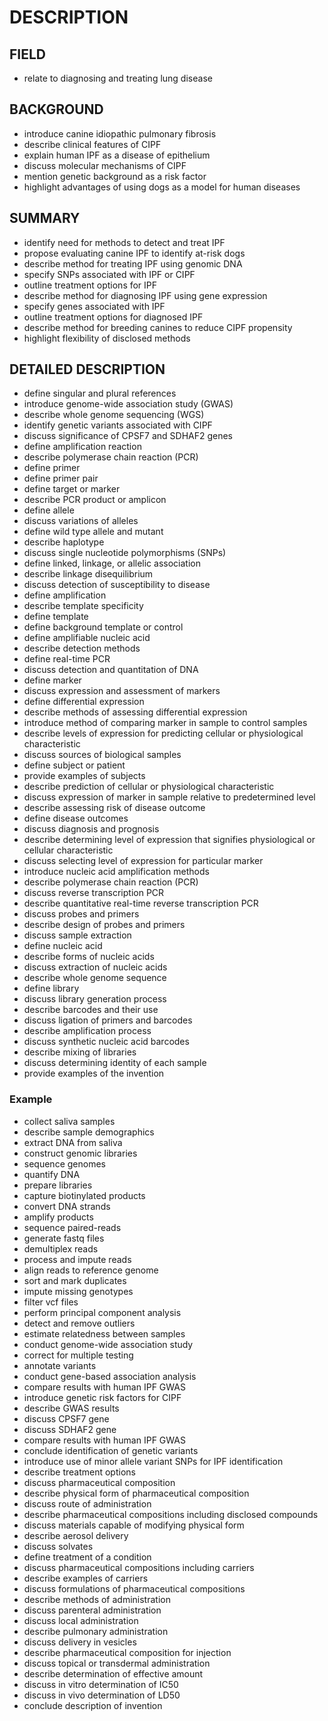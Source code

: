 # DESCRIPTION

## FIELD

- relate to diagnosing and treating lung disease

## BACKGROUND

- introduce canine idiopathic pulmonary fibrosis
- describe clinical features of CIPF
- explain human IPF as a disease of epithelium
- discuss molecular mechanisms of CIPF
- mention genetic background as a risk factor
- highlight advantages of using dogs as a model for human diseases

## SUMMARY

- identify need for methods to detect and treat IPF
- propose evaluating canine IPF to identify at-risk dogs
- describe method for treating IPF using genomic DNA
- specify SNPs associated with IPF or CIPF
- outline treatment options for IPF
- describe method for diagnosing IPF using gene expression
- specify genes associated with IPF
- outline treatment options for diagnosed IPF
- describe method for breeding canines to reduce CIPF propensity
- highlight flexibility of disclosed methods

## DETAILED DESCRIPTION

- define singular and plural references
- introduce genome-wide association study (GWAS)
- describe whole genome sequencing (WGS)
- identify genetic variants associated with CIPF
- discuss significance of CPSF7 and SDHAF2 genes
- define amplification reaction
- describe polymerase chain reaction (PCR)
- define primer
- define primer pair
- define target or marker
- describe PCR product or amplicon
- define allele
- discuss variations of alleles
- define wild type allele and mutant
- describe haplotype
- discuss single nucleotide polymorphisms (SNPs)
- define linked, linkage, or allelic association
- describe linkage disequilibrium
- discuss detection of susceptibility to disease
- define amplification
- describe template specificity
- define template
- define background template or control
- define amplifiable nucleic acid
- describe detection methods
- define real-time PCR
- discuss detection and quantitation of DNA
- define marker
- discuss expression and assessment of markers
- define differential expression
- describe methods of assessing differential expression
- introduce method of comparing marker in sample to control samples
- describe levels of expression for predicting cellular or physiological characteristic
- discuss sources of biological samples
- define subject or patient
- provide examples of subjects
- describe prediction of cellular or physiological characteristic
- discuss expression of marker in sample relative to predetermined level
- describe assessing risk of disease outcome
- define disease outcomes
- discuss diagnosis and prognosis
- describe determining level of expression that signifies physiological or cellular characteristic
- discuss selecting level of expression for particular marker
- introduce nucleic acid amplification methods
- describe polymerase chain reaction (PCR)
- discuss reverse transcription PCR
- describe quantitative real-time reverse transcription PCR
- discuss probes and primers
- describe design of probes and primers
- discuss sample extraction
- define nucleic acid
- describe forms of nucleic acids
- discuss extraction of nucleic acids
- describe whole genome sequence
- define library
- discuss library generation process
- describe barcodes and their use
- discuss ligation of primers and barcodes
- describe amplification process
- discuss synthetic nucleic acid barcodes
- describe mixing of libraries
- discuss determining identity of each sample
- provide examples of the invention

### Example

- collect saliva samples
- describe sample demographics
- extract DNA from saliva
- construct genomic libraries
- sequence genomes
- quantify DNA
- prepare libraries
- capture biotinylated products
- convert DNA strands
- amplify products
- sequence paired-reads
- generate fastq files
- demultiplex reads
- process and impute reads
- align reads to reference genome
- sort and mark duplicates
- impute missing genotypes
- filter vcf files
- perform principal component analysis
- detect and remove outliers
- estimate relatedness between samples
- conduct genome-wide association study
- correct for multiple testing
- annotate variants
- conduct gene-based association analysis
- compare results with human IPF GWAS
- introduce genetic risk factors for CIPF
- describe GWAS results
- discuss CPSF7 gene
- discuss SDHAF2 gene
- compare results with human IPF GWAS
- conclude identification of genetic variants
- introduce use of minor allele variant SNPs for IPF identification
- describe treatment options
- discuss pharmaceutical composition
- describe physical form of pharmaceutical composition
- discuss route of administration
- describe pharmaceutical compositions including disclosed compounds
- discuss materials capable of modifying physical form
- describe aerosol delivery
- discuss solvates
- define treatment of a condition
- discuss pharmaceutical compositions including carriers
- describe examples of carriers
- discuss formulations of pharmaceutical compositions
- describe methods of administration
- discuss parenteral administration
- discuss local administration
- describe pulmonary administration
- discuss delivery in vesicles
- describe pharmaceutical composition for injection
- discuss topical or transdermal administration
- describe determination of effective amount
- discuss in vitro determination of IC50
- discuss in vivo determination of LD50
- conclude description of invention

